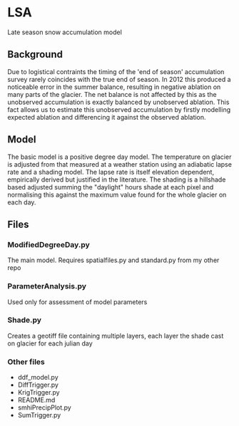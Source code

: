 # LSA
Late season snow accumulation model  

## Background

Due to logistical contraints the timing of the 'end of season' accumulation survey rarely coincides with the true end of season.
In 2012 this produced a noticeable error in the summer balance, resulting in negative ablation on many parts of the glacier.
The net balance is not affected by this as the unobserved accumulation is exactly balanced by unobserved ablation.
This fact allows us to estimate this unobserved accumulation by firstly modelling expected ablation and differencing it against the observed ablation.

## Model

The basic model is a positive degree day model.
The temperature on glacier is adjusted from that measured at a weather station using an adiabatic lapse rate and a shading model.
The lapse rate is itself elevation dependent, empirically derived but justified in the literature.
The shading is a hillshade based adjusted summing the "daylight" hours shade at each pixel and normalising this against the maximum value found for the whole glacier on each day.

## Files

### ModifiedDegreeDay.py

The main model. Requires spatialfiles.py and standard.py from my other repo

### ParameterAnalysis.py

Used only for assessment of model parameters

### Shade.py

Creates a geotiff file containing multiple layers, each layer the shade cast on glacier for each julian day

### Other files

- ddf_model.py
- DiffTrigger.py
- KrigTrigger.py
- README.md
- smhiPrecipPlot.py
- SumTrigger.py

